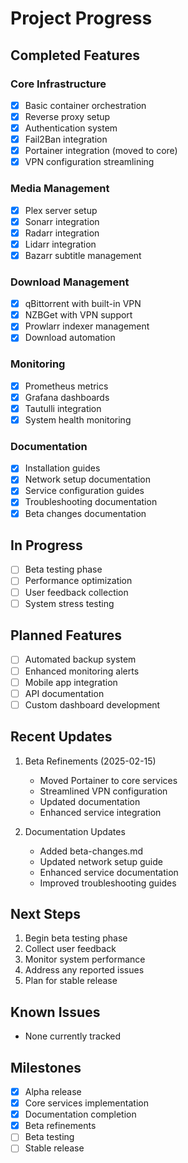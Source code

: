 # Project Progress

## Completed Features

### Core Infrastructure
- [x] Basic container orchestration
- [x] Reverse proxy setup
- [x] Authentication system
- [x] Fail2Ban integration
- [x] Portainer integration (moved to core)
- [x] VPN configuration streamlining

### Media Management
- [x] Plex server setup
- [x] Sonarr integration
- [x] Radarr integration
- [x] Lidarr integration
- [x] Bazarr subtitle management

### Download Management
- [x] qBittorrent with built-in VPN
- [x] NZBGet with VPN support
- [x] Prowlarr indexer management
- [x] Download automation

### Monitoring
- [x] Prometheus metrics
- [x] Grafana dashboards
- [x] Tautulli integration
- [x] System health monitoring

### Documentation
- [x] Installation guides
- [x] Network setup documentation
- [x] Service configuration guides
- [x] Troubleshooting documentation
- [x] Beta changes documentation

## In Progress
- [ ] Beta testing phase
- [ ] Performance optimization
- [ ] User feedback collection
- [ ] System stress testing

## Planned Features
- [ ] Automated backup system
- [ ] Enhanced monitoring alerts
- [ ] Mobile app integration
- [ ] API documentation
- [ ] Custom dashboard development

## Recent Updates
1. Beta Refinements (2025-02-15)
   - Moved Portainer to core services
   - Streamlined VPN configuration
   - Updated documentation
   - Enhanced service integration

2. Documentation Updates
   - Added beta-changes.md
   - Updated network setup guide
   - Enhanced service documentation
   - Improved troubleshooting guides

## Next Steps
1. Begin beta testing phase
2. Collect user feedback
3. Monitor system performance
4. Address any reported issues
5. Plan for stable release

## Known Issues
- None currently tracked

## Milestones
- [x] Alpha release
- [x] Core services implementation
- [x] Documentation completion
- [x] Beta refinements
- [ ] Beta testing
- [ ] Stable release
